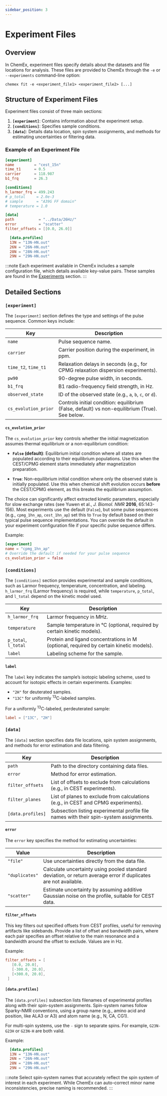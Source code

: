 ```yaml
---
sidebar_position: 3
---
```


# Experiment Files

## Overview

In ChemEx, experiment files specify details about the datasets and file locations for analysis. These files are provided to ChemEx through the `-e` or `--experiments` command-line option:

```shell
chemex fit -e <experiment_file1> <experiment_file2> [...]
```

## Structure of Experiment Files

Experiment files consist of three main sections:

1. **`[experiment]`**: Contains information about the experiment setup.
2. **`[conditions]`**: Specifies sample conditions.
3. **`[data]`**: Details data location, spin system assignments, and methods for estimating uncertainties or filtering data.

### Example of an Experiment File

```toml title="experiment.toml"
[experiment]
name         = "cest_15n"
time_t1      = 0.5
carrier      = 118.987
b1_frq       = 26.3

[conditions]
h_larmor_frq = 499.243
# p_total     = 2.0e-3
# sample      = "A39G FF domain"
# temperature = 1.0

[data]
path           = "../Data/26Hz/"
error          = "scatter"
filter_offsets = [[0.0, 26.0]]

  [data.profiles]
  13N = "13N-HN.out"
  26N = "26N-HN.out"
  28N = "28N-HN.out"
  29N = "29N-HN.out"
```

:::note
Each experiment available in ChemEx includes a sample configuration file, which details available key-value pairs. These samples are found in the [Experiments](/docs/experiments) section.
:::

## Detailed Sections

### `[experiment]`

The `[experiment]` section defines the type and settings of the pulse sequence. Common keys include:

| Key               | Description                                                                                           |
| ----------------- | ----------------------------------------------------------------------------------------------------- |
| `name`            | Pulse sequence name.                                                                                  |
| `carrier`         | Carrier position during the experiment, in ppm.                                                       |
| `time_t2`, `time_t1` | Relaxation delays in seconds (e.g., for CPMG relaxation dispersion experiments).                   |
| `pw90`            | 90-degree pulse width, in seconds.                                                                    |
| `b1_frq`          | B1 radio-frequency field strength, in Hz.                                                             |
| `observed_state`  | ID of the observed state (e.g., `a`, `b`, `c`, or `d`).                                              |
| `cs_evolution_prior` | Controls initial condition: equilibrium (False, default) vs non-equilibrium (True). See below.     |

#### `cs_evolution_prior`

The `cs_evolution_prior` key controls whether the initial magnetization assumes thermal equilibrium or a non-equilibrium condition:

- **`False` (default)**: Equilibrium initial condition where all states are populated according to their equilibrium populations. Use this when the CEST/CPMG element starts immediately after magnetization preparation.

- **`True`**: Non-equilibrium initial condition where only the observed state is initially populated. Use this when chemical shift evolution occurs **before** the CEST/CPMG element, as this breaks the equilibrium assumption.

The choice can significantly affect extracted kinetic parameters, especially for slow exchange rates (see Yuwen et al., _J. Biomol. NMR_ **2016**, 65:143-156). Most experiments use the default (`False`), but some pulse sequences (e.g., `cpmg_1hn_ap`, `cest_1hn_ap`) set this to `True` by default based on their typical pulse sequence implementations. You can override the default in your experiment configuration file if your specific pulse sequence differs.

Example:

```toml
[experiment]
name = "cpmg_1hn_ap"
# Override the default if needed for your pulse sequence
cs_evolution_prior = false
```

### `[conditions]`

The `[conditions]` section provides experimental and sample conditions, such as Larmor frequency, temperature, concentration, and labeling. `h_larmor_frq` (Larmor frequency) is required, while `temperature`, `p_total`, and `l_total` depend on the kinetic model used.

| Key                 | Description                                                                                           |
| ------------------- | ----------------------------------------------------------------------------------------------------- |
| `h_larmor_frq`      | Larmor frequency in MHz.                                                                              |
| `temperature`       | Sample temperature in °C (optional, required by certain kinetic models).                              |
| `p_total`, `l_total`| Protein and ligand concentrations in M (optional, required by certain kinetic models).                |
| `label`             | Labeling scheme for the sample.                                                                       |

#### `label`

The `label` key indicates the sample’s isotopic labeling scheme, used to account for isotopic effects in certain experiments. Examples:

- `"2H"` for deuterated samples.
- `"13C"` for uniformly <sup>13</sup>C-labeled samples.

For a uniformly <sup>13</sup>C-labeled, perdeuterated sample:

```toml
label = ["13C", "2H"]
```

### `[data]`

The `[data]` section specifies data file locations, spin system assignments, and methods for error estimation and data filtering.

| Key              | Description                                                                                             |
| ---------------- | ------------------------------------------------------------------------------------------------------- |
| `path`           | Path to the directory containing data files.                                                            |
| `error`          | Method for error estimation.                                                                            |
| `filter_offsets` | List of offsets to exclude from calculations (e.g., in CEST experiments).                               |
| `filter_planes`  | List of planes to exclude from calculations (e.g., in CEST and CPMG experiments).                       |
| `[data.profiles]`| Subsection listing experimental profile file names with their spin-system assignments.                  |

#### `error`

The `error` key specifies the method for estimating uncertainties:

| Value         | Description                                                                                                                               |
| ------------- | ----------------------------------------------------------------------------------------------------------------------------------------- |
| `"file"`      | Use uncertainties directly from the data file.                                                                                            |
| `"duplicates"`| Calculate uncertainty using pooled standard deviation, or return average error if duplicates are not available.                           |
| `"scatter"`   | Estimate uncertainty by assuming additive Gaussian noise on the profile, suitable for CEST data.                                          |

#### `filter_offsets`

This key filters out specified offsets from CEST profiles, useful for removing artifacts like sidebands. Provide a list of offset and bandwidth pairs, where each pair specifies an offset relative to the main resonance and a bandwidth around the offset to exclude. Values are in Hz.

Example:

```toml
filter_offsets = [
   [0.0, 20.0],
   [-300.0, 20.0],
   [+300.0, 20.0],
 ]
```

#### `[data.profiles]`

The `[data.profiles]` subsection lists filenames of experimental profiles along with their spin-system assignments. Spin-system names follow Sparky-NMR conventions, using a group name (e.g., amino acid and position, like ALA3 or A3) and atom name (e.g., N, CA, CG1).

For multi-spin systems, use the `-` sign to separate spins. For example, `G23N-G23H` or `G23N-H` are both valid.

Example:

```toml
  [data.profiles]
  13N = "13N-HN.out"
  26N = "26N-HN.out"
  28N = "28N-HN.out"
  29N = "29N-HN.out"
```

:::note
Select spin-system names that accurately reflect the spin system of interest in each experiment. While ChemEx can auto-correct minor name inconsistencies, precise naming is recommended.
:::
